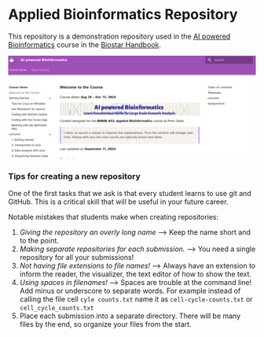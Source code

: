 # Applied Bioinformatics Repository

This repository is a demonstration repository used in the [AI powered Bioinformatics][appbio-link] course in the [Biostar Handbook][handbook].

[handbook]: https://www.biostarhandbook.com
[appbio-link]: https://www.biostarhandbook.com/appbio/

[![Bioinformatics Course Banner][appbio-page]][appbio-link]

[appbio-page]: img/appbio-page.png

### Tips for creating a new repository

One of the first tasks that we ask is that every student learns to use git and GitHub. This is a critical skill that will be useful in your future career. 

Notable mistakes that students make when creating repositories:

1. *Giving the repository an overly long name* --> Keep the name short and to the point.
1. *Making separate repositories for each submission.*  --> You need  a single repository for all your submissions!
2. *Not having file extensions to file names!* --> Always have an extension to inform the reader, the visualizer, the text editor of how to show the text.
3. *Using spaces in filenames!* --> Spaces are trouble at the command line! Add minus or underscore to separate words. For example instead of calling the file cell `cyle counts.txt` name it as `cell-cycle-counts.txt` or `cell_cycle_counts.txt `
4. Place each submission into a separate directory. There will be many files by the end, so organize your files from the start.
